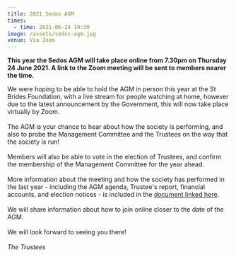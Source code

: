```yaml
---
title: 2021 Sedos AGM
times:
  - time: 2021-06-24 19:30
image: /assets/sedos-agm.jpg
venue: Via Zoom
---
```

**This year the Sedos AGM will take place online from 7.30pm on Thursday 24 June 2021. A link to the Zoom meeting will be sent to members nearer the time.** 

We were hoping to be able to hold the AGM in person this year at the St Brides Foundation, with a live stream for people watching at home, however due to the latest announcement by the Government, this will now take place virtually by Zoom.\
\
The AGM is your chance to hear about how the society is performing, and also to probe the Management Committee and the Trustees on the way that the society is run!\
\
Members will also be able to vote in the election of Trustees, and confirm the membership of the Management Committee for the year ahead.\
\
More information about the meeting and how the society has performed in the last year - including the AGM agenda, Trustee's report, financial accounts, and election notices - is included in the [document linked here](https://sedos.us19.list-manage.com/track/click?u=f11e7310e7d52fc55e150f9dd&id=ea01a57f2a&e=74edd08618).\
\
We will share information about how to join online closer to the date of the AGM.\
\
We will look forward to seeing you there!\
\
*The Trustees*